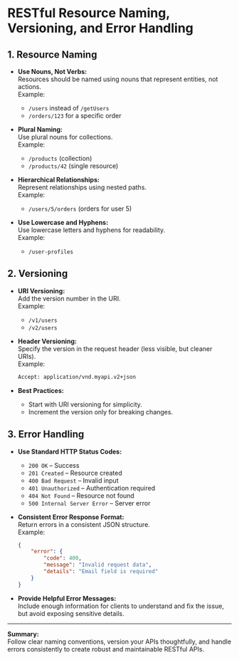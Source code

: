 # RESTful Resource Naming, Versioning, and Error Handling

## 1. Resource Naming

- **Use Nouns, Not Verbs:**  
    Resources should be named using nouns that represent entities, not actions.  
    Example:  
  - `/users` instead of `/getUsers`
  - `/orders/123` for a specific order

- **Plural Naming:**  
    Use plural nouns for collections.  
    Example:  
  - `/products` (collection)
  - `/products/42` (single resource)

- **Hierarchical Relationships:**  
    Represent relationships using nested paths.  
    Example:  
  - `/users/5/orders` (orders for user 5)

- **Use Lowercase and Hyphens:**  
    Use lowercase letters and hyphens for readability.  
    Example:  
  - `/user-profiles`

## 2. Versioning

- **URI Versioning:**  
    Add the version number in the URI.  
    Example:  
  - `/v1/users`
  - `/v2/users`

- **Header Versioning:**  
    Specify the version in the request header (less visible, but cleaner URIs).  
    Example:  

    ```sh
    Accept: application/vnd.myapi.v2+json
    ```

- **Best Practices:**  
  - Start with URI versioning for simplicity.
  - Increment the version only for breaking changes.

## 3. Error Handling

- **Use Standard HTTP Status Codes:**  
  - `200 OK` – Success
  - `201 Created` – Resource created
  - `400 Bad Request` – Invalid input
  - `401 Unauthorized` – Authentication required
  - `404 Not Found` – Resource not found
  - `500 Internal Server Error` – Server error

- **Consistent Error Response Format:**  
    Return errors in a consistent JSON structure.  
    Example:

    ```json
    {
        "error": {
            "code": 400,
            "message": "Invalid request data",
            "details": "Email field is required"
        }
    }
    ```

- **Provide Helpful Error Messages:**  
    Include enough information for clients to understand and fix the issue, but avoid exposing sensitive details.

---

**Summary:**  
Follow clear naming conventions, version your APIs thoughtfully, and handle errors consistently to create robust and maintainable RESTful APIs.
